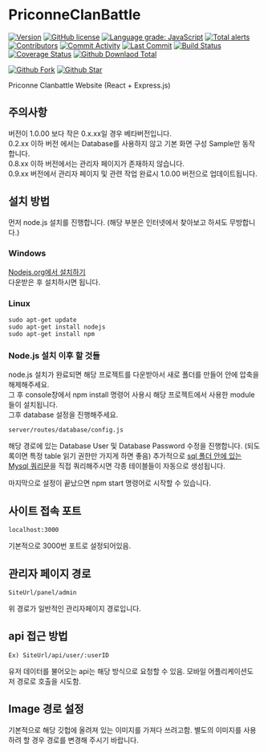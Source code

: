 # PriconneClanBattle
[![Version](https://img.shields.io/github/v/release/Asyunelus/PriconneSite)](https://github.com/Asyunelus/PriconneSite)
[![GitHub license](https://img.shields.io/badge/license-GPL--3.0-blue.svg)](https://raw.githubusercontent.com/Asyunelus/PriconneSite/master/LICENSE)
[![Language grade: JavaScript](https://img.shields.io/lgtm/grade/javascript/g/Asyunelus/PriconneSite.svg?logo=lgtm&logoWidth=18)](https://lgtm.com/projects/g/Asyunelus/PriconneSite/context:javascript)
[![Total alerts](https://img.shields.io/lgtm/alerts/g/Asyunelus/PriconneSite.svg?logo=lgtm&logoWidth=18)](https://lgtm.com/projects/g/Asyunelus/PriconneSite/alerts/)  
[![Contributors](https://img.shields.io/github/contributors/Asyunelus/PriconneSite)](https://github.com/Asyunelus/PriconneSite/graphs/contributors)
[![Commit Activity](https://img.shields.io/github/commit-activity/w/Asyunelus/PriconneSite)](https://github.com/Asyunelus/PriconneSite/commits/master)
[![Last Commit](https://img.shields.io/github/last-commit/Asyunelus/PriconneSite)](https://github.com/Asyunelus/PriconneSite/commits/master)
[![Build Status](https://travis-ci.org/Asyunelus/PriconneSite.svg?branch=master)](https://travis-ci.org/Asyunelus/PriconneSite)
[![Coverage Status](https://coveralls.io/repos/github/Asyunelus/PriconneSite/badge.svg?branch=master)](https://coveralls.io/github/Asyunelus/PriconneSite?branch=master)
[![Github Downlaod Total](https://img.shields.io/github/downloads/Asyunelus/PriconneSite/total)](https://github.com/Asyunelus/PriconneSite/releases)

[![Github Fork](https://img.shields.io/github/forks/Asyunelus/PriconneSite?style=social)](https://github.com/Asyunelus/PriconneSite)
[![Github Star](https://img.shields.io/github/stars/Asyunelus/PriconneSite?style=social)](https://github.com/Asyunelus/PriconneSite)
  
Priconne Clanbattle Website (React + Express.js)

## 주의사항
버전이 1.0.00 보다 작은 0.x.xx일 경우 베타버전입니다.  
0.2.xx 이하 버전 에서는 Database를 사용하지 않고 기본 화면 구성 Sample만 동작합니다.  
0.8.xx 이하 버전에서는 관리자 페이지가 존재하지 않습니다.  
0.9.xx 버전에서 관리자 페이지 및 관련 작업 완료시 1.0.00 버전으로 업데이트됩니다.  

## 설치 방법
먼저 node.js 설치를 진행합니다. (해당 부분은 인터넷에서 찾아보고 하셔도 무방합니다.)   
### Windows
[Nodejs.org에서 설치하기](https://nodejs.org/ko/download/)  
다운받은 후 설치하시면 됩니다.  

### Linux
```
sudo apt-get update
sudo apt-get install nodejs
sudo apt-get install npm
```

### Node.js 설치 이후 할 것들

node.js 설치가 완료되면 해당 프로젝트를 다운받아서 새로 폴더를 만들어 안에 압축을 해제해주세요.  
그 후 console창에서 npm install 명령어 사용시 해당 프로젝트에서 사용한 module들이 설치됩니다.  
그후 database 설정을 진행해주세요.  
```
server/routes/database/config.js
```
해당 경로에 있는 Database User 및 Database Password 수정을 진행합니다. (되도록이면 특정 table 읽기 권한만 가지게 하면 좋음)
추가적으로 [sql 폴더 안에 있는 Mysql 쿼리문](https://github.com/Asyunelus/PriconneSite/blob/master/sql/prepare.sql)을 직접 쿼리해주시면 각종 테이블들이 자동으로 생성됩니다.  

마지막으로 설정이 끝났으면 npm start 명령어로 시작할 수 있습니다.  

## 사이트 접속 포트
```
localhost:3000
```
기본적으로 3000번 포트로 설정되어있음.

## 관리자 페이지 경로
```
SiteUrl/panel/admin
```
위 경로가 일반적인 관리자페이지 경로입니다.

## api 접근 방법
```
Ex) SiteUrl/api/user/:userID
```
유저 데이터를 불어오는 api는 해당 방식으로 요청할 수 있음. 모바일 어플리케이션도 저 경로로 호출을 시도함.

## Image 경로 설정
기본적으로 해당 깃헙에 올려져 있는 이미지를 가져다 쓰려고함. 별도의 이미지를 사용하려 할 경우 경로를 변경해 주시기 바랍니다.
